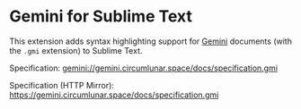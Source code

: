 # Gemini for Sublime Text

This extension adds syntax highlighting support for
[Gemini](https://gemini.circumlunar.space/docs/specification.gmi)
documents (with the `.gmi` extension) to Sublime Text.

Specification: <gemini://gemini.circumlunar.space/docs/specification.gmi>

Specification (HTTP Mirror): <https://gemini.circumlunar.space/docs/specification.gmi>

